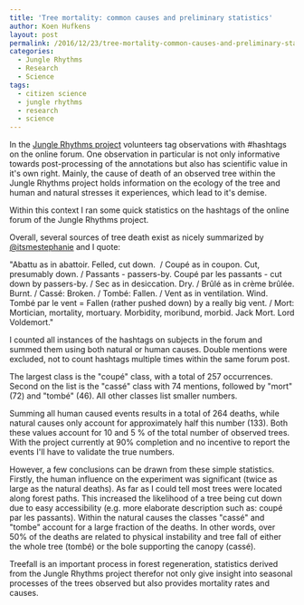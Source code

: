 ```yaml
---
title: 'Tree mortality: common causes and preliminary statistics'
author: Koen Hufkens
layout: post
permalink: /2016/12/23/tree-mortality-common-causes-and-preliminary-statistics/
categories:
  - Jungle Rhythms
  - Research
  - Science
tags:
  - citizen science
  - jungle rhythms
  - research
  - science
---
```

In the <a href="http://junglerhythms.org/">Jungle Rhythms project</a> volunteers tag observations with #hashtags on the online forum. One observation in particular is not only informative towards post-processing of the annotations but also has scientific value in it's own right. Mainly, the cause of death of an observed tree within the Jungle Rhythms project holds information on the ecology of the tree and human and natural stresses it experiences, which lead to it's demise.

Within this context I ran some quick statistics on the hashtags of the online forum of the Jungle Rhythms project.

Overall, several sources of tree death exist as nicely summarized by <a href="https://www.zooniverse.org/projects/khufkens/jungle-rhythms/talk/75/85498">@itsmestephanie</a> and I quote:

"Abattu as in abattoir. Felled, cut down.  / Coupé as in coupon. Cut, presumably down. / Passants - passers-by. Coupé par les passants - cut down by passers-by. / Sec as in desiccation. Dry. / Brûlé as in crème brûlée. Burnt. / Cassé: Broken. / Tombé: Fallen. / Vent as in ventilation. Wind. Tombé par le vent = Fallen (rather pushed down) by a really big vent. / Mort: Mortician, mortality, mortuary. Morbidity, moribund, morbid. Jack Mort. Lord Voldemort."

I counted all instances of the hashtags on subjects in the forum and summed them using both natural or human causes. Double mentions were excluded, not to count hashtags multiple times within the same forum post.

The largest class is the "coupé" class, with a total of 257 occurrences. Second on the list is the "cassé" class with 74 mentions, followed by "mort" (72) and "tombé" (46). All other classes list smaller numbers.

Summing all human caused events results in a total of 264 deaths, while natural causes only account for approximately half this number (133). Both these values account for 10 and 5 % of the total number of observed trees. With the project currently at 90% completion and no incentive to report the events I'll have to validate the true numbers.

However, a few conclusions can be drawn from these simple statistics. Firstly, the human influence on the experiment was significant (twice as large as the natural deaths). As far as I could tell most trees were located along forest paths. This increased the likelihood of a tree being cut down due to easy accessibility (e.g. more elaborate description such as: coupé par les passants). Within the natural causes the classes "cassé" and "tombe" account for a large fraction of the deaths. In other words, over 50% of the deaths are related to physical instability and tree fall of either the whole tree (tombé) or the bole supporting the canopy (cassé).

Treefall is an important process in forest regeneration, statistics derived from the Jungle Rhythms project therefor not only give insight into seasonal processes of the trees observed but also provides mortality rates and causes.